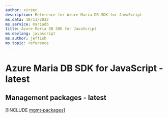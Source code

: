 ```yaml
---
author: xirzec
description: Reference for Azure Maria DB SDK for JavaScript
ms.data: 10/11/2022
ms.service: mariadb
title: Azure Maria DB SDK for JavaScript
ms.devlang: javascript
ms.author: jeffish
ms.topic: reference
---
```

# Azure Maria DB SDK for JavaScript - latest

## Management packages - latest
[!INCLUDE [mgmt-packages](maria-db-mgmt-index.md)]